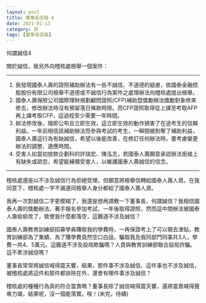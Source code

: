 ```yaml
---
layout: post
title: 董事長信箱 4
date: 2021-01-13
category: 評
tags: [董事長信箱]
---
```


何謂誠信4

關於誠信，我另外向稽核處檢舉一個案件：

**************
1. 我發現國泰人壽的證照補助辦法有一些不誠信、不道德的疑慮，依國泰金融控股股份有限公司檢舉不道德或不誠信行為案件之處理辦法向稽核處提出檢舉。
2. 國泰人壽保險公司國際理財規劃顧問證照(CFP)補助暨獎勵辦法獎勵對象修來修去，修改辦法時沒有預留落日條款時限。而CFP證照取得從上課至考取AFP再上課考取CFP，這過程至少需要一年時間。
3. 辦法修改後，隨即公布且立即生效，這立即生效的動作損害了在途考生的信賴利益。一年前相信該補助辦法而參與考試的考生，一瞬間被剝奪了補助利益，國泰人壽這行為有缺誠信，希望以後能改善，在修訂任何辦法時，要考慮變更辦法的調整、適應時間。
4. 受害人如當初放款企劃科的許瑞宏、陳泓志，若國泰人壽願意承認辦法銜接上有缺失或疏忽，希望能補償受害人，以維護國泰人壽誠信的信念。
*********************

稽核處還是以不涉及誠信行為拒絕受理，但願意將檢舉信轉給國泰人壽人資。在我同意下，稽核處一字不漏連同檢舉人身分都給了國泰人壽人資。

我再一次對誠信二字更模糊了，我還是想再請教一下董事長，何謂誠信？我相信國泰人壽的獎勵辦法，著手報名參加考試，一年後取得證照，然而這中間辦法被國泰人壽偷偷改了，致使我什麼都落空，這難道不涉及誠信？

國泰人壽教育訓練部招募學員賺取我的學費時，一再保證考上了可以領去津貼。教育訓練部為了業績、為了賺學費竟然空口白話，騙取我及我同部門同事共3人，學費一共4、5萬元。這難道不涉及設局欺騙嗎？人資與教育訓練部聯合設局詐騙。這不牽涉誠信嗎？

董事長常常將誠信喊得震天響，結果，那件事不涉及誠信、這件事也不涉及誠信，被稽核處將這件和那件都排除在外，還會有哪件事涉及誠信？

稽核處的種種行為真的符合當責嗎？董事長除了誠信喊得震天響，還將當責喊得聲嘶力竭，結果呢，沒一個能落實。唉！(未完，待續)

